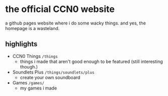 # the official CCN0 website

a github pages website where i do some wacky things. and yes, the homepage is a wasteland.

## highlights

- CCN0 Things `/things`
  - things i made that aren't good enough to be featured (still interesting though.)
- Soundlets Plus `/things/soundlets/plus`
  - create your own soundboard
- Games `/games/`
  - my games i made

